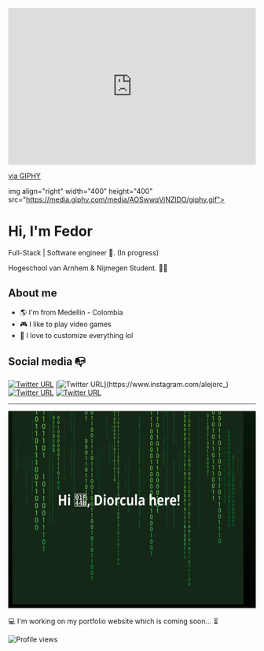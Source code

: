 <div style="width:100%;height:0;padding-bottom:63%;position:relative;"><iframe src="https://giphy.com/embed/AOSwwqVjNZlDO" width="100%" height="100%" style="position:absolute" frameBorder="0" class="giphy-embed" allowFullScreen></iframe></div><p><a href="https://giphy.com/gifs/code-AOSwwqVjNZlDO">via GIPHY</a></p>

img align="right" width="400" height="400" src="https://media.giphy.com/media/AOSwwqVjNZlDO/giphy.gif">


# Hi, I'm Fedor
Full-Stack | Software engineer :robot:. (In progress)

Hogeschool van Arnhem & Nijmegen Student. :man_technologist:

## About me 
- :earth_americas: I'm from Medellin - Colombia
- :video_game: I like to play video games
- :gem: I love to customize everything lol


## Social media :mailbox_with_no_mail:

[![Twitter URL](https://img.shields.io/twitter/url?color=%231DA1F2&label=follow&logo=twitter&logoColor=%231DA1F2&style=flat-square&url=https%3A%2F%2Fwww.reddit.com%2Fuser%2FFatChicken277)](https://twitter.com/alejorc277)
[![Twitter URL](https://img.shields.io/twitter/url?color=%23fb3958&label=follow&logo=instagram&logoColor=%23fb3958&style=flat-square&url=https%3A%2F%2Fwww.instagram.com%2Falejorc_)](https://www.instagram.com/alejorc_)
[![Twitter URL](https://img.shields.io/twitter/url?color=%230072b1&label=connect&logo=linkedin&logoColor=%230072b1&style=flat-square&url=https%3A%2F%2Fwww.linkedin.com%2Fin%2Falejandro-ramirez-ciceros%2F)](https://www.linkedin.com/in/alejandro-ramirez-ciceros/)
[![Twitter URL](https://img.shields.io/twitter/url?color=orange&label=follow&logo=reddit&logoColor=orange&style=flat-square&url=https%3A%2F%2Fwww.reddit.com%2Fuser%2FFatChicken277)](https://www.reddit.com/user/FatChicken277)

---------------------------------------------------------------------------------------------------------------------------
<div align="right">
	<p>
		<img src="https://raw.githubusercontent.com/diorcula/diorcula/master/header.svg" width="800" height="400">
	</p>
</div>

<p>
	💻 I'm working on my portfolio website which is coming soon... ⏳
</p>

<p align="left">
  <img src="https://komarev.com/ghpvc/?username=diorcula&color=brightgreen&style=flat-square" alt="Profile views" />
</p>

